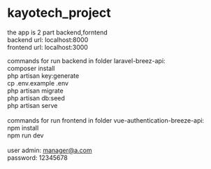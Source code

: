 # kayotech_project

the app is 2 part backend,forntend<br>
backend url: localhost:8000<br>
frontend url: localhost:3000<br>

commands for run backend in folder laravel-breez-api:<br>
composer install <br>
php artisan key:generate<br>
cp .env.example .env<br>
php artisan migrate<br>
php artisan db:seed<br>
php artisan serve<br>
<br>
commands for run frontend in folder vue-authentication-breeze-api:<br>
npm install <br>
npm run dev<br>
<br>
user admin: manager@a.com<br>
password: 12345678<br>
